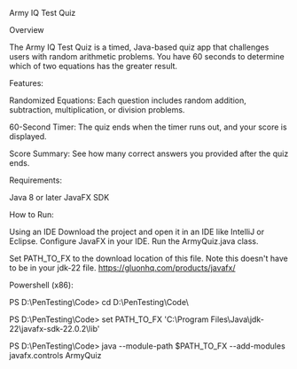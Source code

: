 Army IQ Test Quiz

Overview

The Army IQ Test Quiz is a timed, Java-based quiz app that challenges users with random arithmetic problems. You have 60 seconds to determine which of two equations has the greater result.

Features:

Randomized Equations: Each question includes random addition, subtraction, multiplication, or division problems.

60-Second Timer: The quiz ends when the timer runs out, and your score is displayed.

Score Summary: See how many correct answers you provided after the quiz ends.


Requirements:

Java 8 or later
JavaFX SDK

How to Run:

Using an IDE
Download the project and open it in an IDE like IntelliJ or Eclipse.
Configure JavaFX in your IDE.
Run the ArmyQuiz.java class.

Set PATH_TO_FX to the download location of this file.
Note this doesn't have to be in your jdk-22 file.
https://gluonhq.com/products/javafx/ 

Powershell (x86):

PS D:\PenTesting\Code> cd D:\PenTesting\Code\

PS D:\PenTesting\Code> set PATH_TO_FX 'C:\Program Files\Java\jdk-22\javafx-sdk-22.0.2\lib'

PS D:\PenTesting\Code> java --module-path $PATH_TO_FX --add-modules javafx.controls ArmyQuiz
